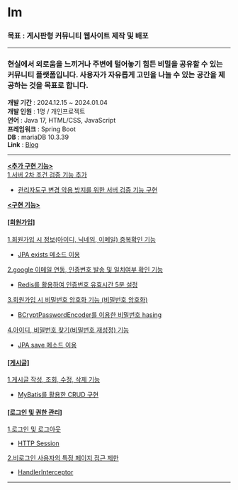 # Im

### 목표 : 게시판형 커뮤니티 웹사이트 제작 및 배포     

---
### 현실에서 외로움을 느끼거나 주변에 털어놓기 힘든 비밀을 공유할 수 있는 커뮤니티 플랫폼입니다. 사용자가 자유롭게 고민을 나눌 수 있는 공간을 제공하는 것을 목표로 합니다.      
****개발 기간**** : 2024.12.15 ~ 2024.01.04      
****개발 인원**** : 1명 / 개인프로젝트    
****언어**** : Java 17, HTML/CSS, JavaScript     
****프레임워크**** : Spring Boot      
****DB**** : mariaDB 10.3.39    
****Link**** : <a href="https://yooninkwon.tistory.com/category/%EA%B0%9C%EC%9D%B8%ED%94%84%EB%A1%9C%EC%A0%9D%ED%8A%B8/I%27m"/>Blog

---

**<추가 구현 기능>**    
1.서버 2차 조건 검증 기능 추가
+ 관리자도구 변경 악용 방지를 위한 서버 검증 기능 구현


**<구현 기능>**

#### [회원가입]

1.회원가입 시 정보(아이디, 닉네임, 이메일) 중복확인 기능
+ JPA exists 메소드 이용

2.google 이메일 연동, 인증번호 발송 및 일치여부 확인 기능
+ Redis를 활용하여 인증번호 유효시간 5분 설정
  
3.회원가입 시 비밀번호 암호화 기능 (비밀번호 암호화)   
+ BCryptPasswordEncoder를 이용한 비밀번호 hasing
  
4.아이디, 비밀번호 찾기(비밀번호 재성정) 기능
+ JPA save 메소드 이용
   
#### [게시글]  

1.게시글 작성, 조회, 수정, 삭제 기능
+ MyBatis를 활용한 CRUD 구현
     
#### [로그인 및 권한 관리]    

1.로그인 및 로그아웃
+ HTTP Session

2.비로그인 사용자의 특정 페이지 접근 제한
+ HandlerInterceptor

 


---


 

 

